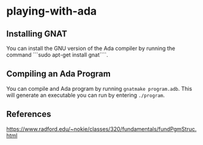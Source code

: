 # playing-with-ada

## Installing GNAT

 You can install the GNU version of the Ada compiler by running the command ```sudo apt-get install gnat````.

## Compiling an Ada Program

You can compile and Ada program by running ```gnatmake program.adb```. This will generate an executable you can run by entering ```./program```.

## References

https://www.radford.edu/~nokie/classes/320/fundamentals/fundPgmStruc.html
